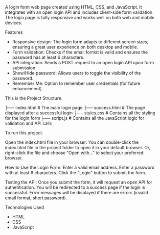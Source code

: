 A login form web page created using HTML, CSS, and JavaScript. It integrates with an open login API and includes client-side form validation. 
The login page is fully responsive and works well on both web and mobile devices.

Features
 - Responsive design: The login form adapts to different screen sizes, ensuring a great user experience on both desktop and mobile.
 - Form validation: Checks if the email format is valid and ensures the password has at least 6 characters.
 - API integration: Sends a POST request to an open login API upon form submission.
 - Show/Hide password: Allows users to toggle the visibility of the password.
 - Remember Me: Option to remember user credentials (for future enhancement).

This is the Project Structure.

  ├── index.html       # The main login page
  ├── success.html     # The page displayed after a successful login
  ├── styles.css       # Contains all the styling for the login form
  ├── script.js        # Contains all the JavaScript logic for validation and API calls

To run this project.

Open the index.html file in your browser:
  You can double-click the index.html file in the project folder to open it in your default browser.
  Or, right-click the file and choose "Open with..." to select your preferred browser.

How to Use the Login Form:
  Enter a valid email address.
  Enter a password with at least 6 characters.
  Click the "Login" button to submit the form.

Testing the API:
  Once you submit the form, it will request an open API for authentication.
  You will be redirected to a success page if the login is successful.
  Error messages will be displayed if there are errors (invalid email format, short password).

Technologies Used
 - HTML
 - CSS
 - JavaScript
